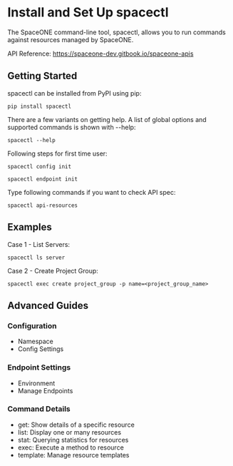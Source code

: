 # Install and Set Up spacectl
The SpaceONE command-line tool, spacectl, allows you to run commands against resources managed by SpaceONE.     

API Reference: https://spaceone-dev.gitbook.io/spaceone-apis

## Getting Started
spacectl can be installed from PyPI using pip:
```commandline
pip install spacectl
```

There are a few variants on getting help. A list of global options and supported commands is shown with --help:
```commandline
spacectl --help
```

Following steps for first time user:
```commandline
spacectl config init
```

```commandline
spacectl endpoint init
```

Type following commands if you want to check API spec:
```commandline
spacectl api-resources
```

## Examples
Case 1 - List Servers:
```commandline
spacectl ls server
```

Case 2 - Create Project Group:
```commandline
spacectl exec create project_group -p name=<project_group_name>
```

## Advanced Guides
### Configuration
- Namespace
- Config Settings

### Endpoint Settings
- Environment
- Manage Endpoints

### Command Details
- get: Show details of a specific resource
- list: Display one or many resources
- stat: Querying statistics for resources
- exec: Execute a method to resource
- template: Manage resource templates

